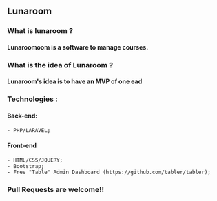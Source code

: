 ## Lunaroom

### What is lunaroom ?
#### Lunaroomoom is a software to manage courses.

### What is the idea of Lunaroom ?
#### Lunaroom's idea is to have an MVP of one ead


### Technologies :

#### Back-end:
    - PHP/LARAVEL;
#### Front-end
    - HTML/CSS/JQUERY;
    - Bootstrap;
    - Free "Table" Admin Dashboard (https://github.com/tabler/tabler);


### Pull Requests are welcome!!
